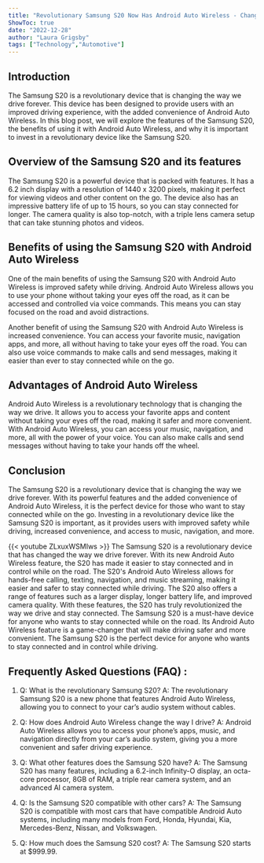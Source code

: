 ```yaml
---
title: "Revolutionary Samsung S20 Now Has Android Auto Wireless - Change the Way You Drive Forever!"
ShowToc: true 
date: "2022-12-28"
author: "Laura Grigsby" 
tags: ["Technology","Automotive"]
---
```

## Introduction
The Samsung S20 is a revolutionary device that is changing the way we drive forever. This device has been designed to provide users with an improved driving experience, with the added convenience of Android Auto Wireless. In this blog post, we will explore the features of the Samsung S20, the benefits of using it with Android Auto Wireless, and why it is important to invest in a revolutionary device like the Samsung S20. 

## Overview of the Samsung S20 and its features
The Samsung S20 is a powerful device that is packed with features. It has a 6.2 inch display with a resolution of 1440 x 3200 pixels, making it perfect for viewing videos and other content on the go. The device also has an impressive battery life of up to 15 hours, so you can stay connected for longer. The camera quality is also top-notch, with a triple lens camera setup that can take stunning photos and videos. 

## Benefits of using the Samsung S20 with Android Auto Wireless
One of the main benefits of using the Samsung S20 with Android Auto Wireless is improved safety while driving. Android Auto Wireless allows you to use your phone without taking your eyes off the road, as it can be accessed and controlled via voice commands. This means you can stay focused on the road and avoid distractions. 

Another benefit of using the Samsung S20 with Android Auto Wireless is increased convenience. You can access your favorite music, navigation apps, and more, all without having to take your eyes off the road. You can also use voice commands to make calls and send messages, making it easier than ever to stay connected while on the go. 

## Advantages of Android Auto Wireless
Android Auto Wireless is a revolutionary technology that is changing the way we drive. It allows you to access your favorite apps and content without taking your eyes off the road, making it safer and more convenient. With Android Auto Wireless, you can access your music, navigation, and more, all with the power of your voice. You can also make calls and send messages without having to take your hands off the wheel. 

## Conclusion
The Samsung S20 is a revolutionary device that is changing the way we drive forever. With its powerful features and the added convenience of Android Auto Wireless, it is the perfect device for those who want to stay connected while on the go. Investing in a revolutionary device like the Samsung S20 is important, as it provides users with improved safety while driving, increased convenience, and access to music, navigation, and more.

{{< youtube ZLxuxWSMIws >}} 
The Samsung S20 is a revolutionary device that has changed the way we drive forever. With its new Android Auto Wireless feature, the S20 has made it easier to stay connected and in control while on the road. The S20's Android Auto Wireless allows for hands-free calling, texting, navigation, and music streaming, making it easier and safer to stay connected while driving. The S20 also offers a range of features such as a larger display, longer battery life, and improved camera quality. With these features, the S20 has truly revolutionized the way we drive and stay connected. The Samsung S20 is a must-have device for anyone who wants to stay connected while on the road. Its Android Auto Wireless feature is a game-changer that will make driving safer and more convenient. The Samsung S20 is the perfect device for anyone who wants to stay connected and in control while driving.

## Frequently Asked Questions (FAQ) :
1. Q: What is the revolutionary Samsung S20?
A: The revolutionary Samsung S20 is a new phone that features Android Auto Wireless, allowing you to connect to your car’s audio system without cables.

2. Q: How does Android Auto Wireless change the way I drive?
A: Android Auto Wireless allows you to access your phone’s apps, music, and navigation directly from your car’s audio system, giving you a more convenient and safer driving experience.

3. Q: What other features does the Samsung S20 have?
A: The Samsung S20 has many features, including a 6.2-inch Infinity-O display, an octa-core processor, 8GB of RAM, a triple rear camera system, and an advanced AI camera system.

4. Q: Is the Samsung S20 compatible with other cars?
A: The Samsung S20 is compatible with most cars that have compatible Android Auto systems, including many models from Ford, Honda, Hyundai, Kia, Mercedes-Benz, Nissan, and Volkswagen.

5. Q: How much does the Samsung S20 cost?
A: The Samsung S20 starts at $999.99.


